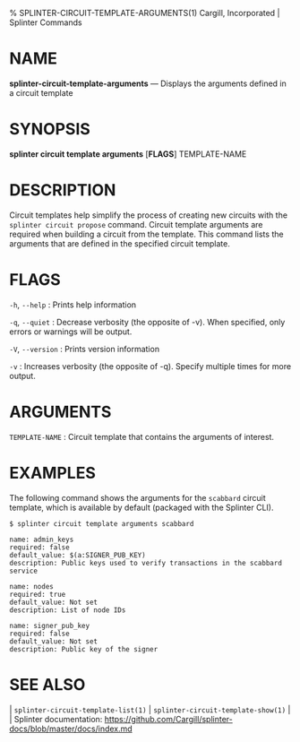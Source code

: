 % SPLINTER-CIRCUIT-TEMPLATE-ARGUMENTS(1) Cargill, Incorporated | Splinter Commands
<!--
  Copyright 2018-2020 Cargill Incorporated

  Licensed under the Apache License, Version 2.0 (the "License");
  you may not use this file except in compliance with the License.
  You may obtain a copy of the License at

      http://www.apache.org/licenses/LICENSE-2.0

  Unless required by applicable law or agreed to in writing, software
  distributed under the License is distributed on an "AS IS" BASIS,
  WITHOUT WARRANTIES OR CONDITIONS OF ANY KIND, either express or implied.
  See the License for the specific language governing permissions and
  limitations under the License.
-->

NAME
====

**splinter-circuit-template-arguments** — Displays the arguments defined in a
circuit template

SYNOPSIS
========
**splinter circuit template arguments** \[**FLAGS**\] TEMPLATE-NAME

DESCRIPTION
===========
Circuit templates help simplify the process of creating new circuits with the
`splinter circuit propose` command. Circuit template arguments are required when
building a circuit from the template. This command lists the arguments that are
defined in the specified circuit template.

FLAGS
=====
`-h`, `--help`
: Prints help information

`-q`, `--quiet`
: Decrease verbosity (the opposite of -v). When specified, only errors or
  warnings will be output.

`-V`, `--version`
: Prints version information

`-v`
: Increases verbosity (the opposite of -q). Specify multiple times for more
  output.

ARGUMENTS
=========
`TEMPLATE-NAME`
: Circuit template that contains the arguments of interest.

EXAMPLES
========
The following command shows the arguments for the `scabbard` circuit template,
which is available by default (packaged with the Splinter CLI).

```
$ splinter circuit template arguments scabbard

name: admin_keys
required: false
default_value: $(a:SIGNER_PUB_KEY)
description: Public keys used to verify transactions in the scabbard service

name: nodes
required: true
default_value: Not set
description: List of node IDs

name: signer_pub_key
required: false
default_value: Not set
description: Public key of the signer
```

SEE ALSO
========
| `splinter-circuit-template-list(1)`
| `splinter-circuit-template-show(1)`
|
| Splinter documentation: https://github.com/Cargill/splinter-docs/blob/master/docs/index.md
